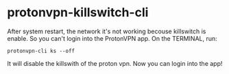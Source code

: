 # protonvpn-killswitch-cli

After system restart, the network it's not working becouse killswitch is enable. So you can't login into the ProtonVPN app. On the TERMINAL, run:

`protonvpn-cli ks --off`


It will disable the killswith of the proton vpn. Now you can login into the app!
